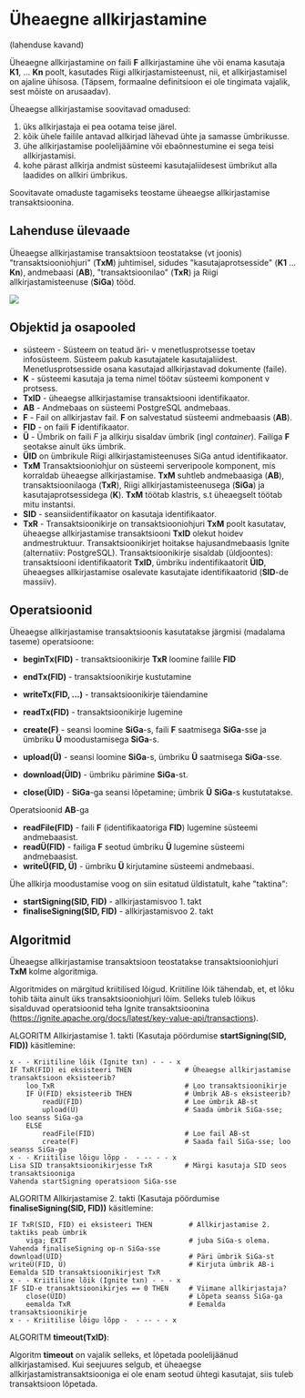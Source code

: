 # Üheaegne allkirjastamine

(lahenduse kavand)

Üheaegne allkirjastamine on faili **F** allkirjastamine ühe või enama kasutaja **K1**, ... **Kn** poolt, kasutades Riigi allkirjastamisteenust, nii, et allkirjastamisel on ajaline ühisosa. (Täpsem, formaalne definitsioon ei ole tingimata vajalik, sest mõiste on arusaadav).

Üheaegse allkirjastamise soovitavad omadused:

1. üks allkirjastaja ei pea ootama teise järel.
2. kõik ühele failile antavad allkirjad lähevad ühte ja samasse ümbrikusse.
3. ühe allkirjastamise poolelijäämine või ebaõnnestumine ei sega teisi allkirjastamisi.
4. kohe pärast allkirja andmist süsteemi kasutajaliidesest ümbrikut alla laadides on allkiri ümbrikus.  

Soovitavate omaduste tagamiseks teostame üheaegse allkirjastamise transaktsioonina.
  
## Lahenduse ülevaade

Üheaegse allkirjastamise transaktsioon teostatakse (vt joonis) "transaktsiooniohjuri" (**TxM**) juhtimisel, sidudes "kasutajaprotsesside" (**K1** ... **Kn**), andmebaasi (**AB**), "transaktsioonilao" (**TxR**) ja Riigi allkirjastamisteenuse (**SiGa**) tööd.

![](Joonis-01.png)

## Objektid ja osapooled

- süsteem - Süsteem on teatud äri- v menetlusprotsesse toetav infosüsteem. Süsteem pakub kasutajatele kasutajaliidest. Menetlusprotsesside osana kasutajad allkirjastavad dokumente (faile). 
- **K**    - süsteemi kasutaja ja tema nimel töötav süsteemi komponent v protsess.
- **TxID**    - üheaegse allkirjastamise transaktsiooni identifikaator.
- **AB**    - Andmebaas on süsteemi PostgreSQL andmebaas.
- **F**    - Fail on allkirjastav fail. **F** on salvestatud süsteemi andmebaasis (**AB**).
- **FID**    - on faili **F** identifikaator.
- **Ü** -    Ümbrik on faili *F* ja allkirju sisaldav ümbrik (ingl _container_). Failiga **F** seotakse ainult üks ümbrik.
- **ÜID**    on ümbrikule Riigi allkirjastamisteenuses SiGa antud identifikaator.
- **TxM**    Transaktsiooniohjur on süsteemi serveripoole komponent, mis korraldab üheaegse allkirjastamise. **TxM** suhtleb andmebaasiga (**AB**), transaktsioonilaoga (**TxR**), Riigi allkirjastamisteenusega (**SiGa**) ja kasutajaprotsessidega (**K**). **TxM** töötab klastris, s.t üheaegselt töötab mitu instantsi.
- **SID** -    seansiidentifikaator on kasutaja identifikaator.
- **TxR** -    Transaktsioonikirje on transaktsiooniohjuri **TxM** poolt kasutatav, üheaegse allkirjastamise transaktsiooni **TxID** olekut hoidev andmestruktuur. Transaktsioonikirjet hoitakse  hajusandmebaasis Ignite (alternatiiv: PostgreSQL). Transaktsioonikirje sisaldab (üldjoontes): transaktsiooni identifikaatorit **TxID**, ümbriku indentifikaatorit **ÜID**, üheaegses allkirjastamise osalevate kasutajate identifikaatorid (**SID**-de massiiv).

## Operatsioonid

Üheaegse allkirjastamise transaktsioonis kasutatakse järgmisi (madalama taseme) operatsioone:
- **beginTx(FID)** - transaktsioonikirje **TxR** loomine failile **FID** 
- **endTx(FID)** - transaktsioonikirje kustutamine
- **writeTx(FID, ...)** - transaktsioonikirje täiendamine
- **readTx(FID)** - transaktsioonikirje lugemine

- **create(F)** - seansi loomine **SiGa**-s, faili **F** saatmisega **SiGa**-sse ja ümbriku **Ü**
moodustamisega **SiGa**-s.
- **upload(Ü)** - seansi loomine **SiGa**-s, ümbriku **Ü** saatmisega **SiGa**-sse.
- **download(ÜID)** - ümbriku pärimine **SiGa**-st. 
- **close(ÜID)** - **SiGa**-ga seansi lõpetamine; ümbrik **Ü** **SiGa**-s kustutatakse.

Operatsioonid **AB**-ga
- **readFile(FID)** -    faili **F** (identifikaatoriga **FID**) lugemine süsteemi andmebaasist.
- **readÜ(FID)** - failiga **F** seotud ümbriku **Ü** lugemine süsteemi andmebaasist.
- **writeÜ(FID, Ü)** - ümbriku **Ü** kirjutamine süsteemi andmebaasi.

Ühe allkirja moodustamise voog on siin esitatud üldistatult, kahe "taktina":
- **startSigning(SID, FID)** - allkirjastamisvoo 1. takt
- **finaliseSigning(SID, FID)** - allkirjastamisvoo 2. takt

## Algoritmid

Üheaegse allkirjastamise transaktsioon teostatakse transaktsiooniohjuri **TxM** kolme algoritmiga.

Algoritmides on märgitud kriitilised lõigud. Kriitiline lõik tähendab, et, et lõku tohib täita ainult üks transaktsiooniohjuri lõim. Selleks tuleb lõikus sisalduvad operatsioonid teha Ignite transaktsioonina (https://ignite.apache.org/docs/latest/key-value-api/transactions). 

ALGORITM Allkirjastamise 1. takti (Kasutaja pöördumise **startSigning(SID, FID))** käsitlemine:

````
x - - Kriitiline lõik (Ignite txn) - - - x
IF TxR(FID) ei eksisteeri THEN             # Üheaegse allkirjastamise transaktsioon eksisteerib?
    loo TxR                                # Loo transaktsioonikirje
    IF Ü(FID) eksisteerib THEN             # Ümbrik AB-s eksisteerib?
        readÜ(FID)                         # Loe ümbrik AB-st
        upload(Ü)                          # Saada ümbrik SiGa-sse; loo seanss SiGa-ga
    ELSE
        readFile(FID)                      # Loe fail AB-st
        create(F)                          # Saada fail SiGa-sse; loo seanss SiGa-ga
x - - Kriitilise lõigu lõpp -  - -- - - x
Lisa SID transaktsioonikirjesse TxR        # Märgi kasutaja SID seos transaktsiooniga
Vahenda startSigning operatsioon SiGa-sse        
````

ALGORITM Allkirjastamise 2. takti (Kasutaja pöördumise **finaliseSigning(SID, FID))** käsitlemine:

````
IF TxR(SID, FID) ei eksisteeri THEN         # Allkirjastamise 2. taktiks peab ümbrik
    viga; EXIT                              # juba SiGa-s olema. 
Vahenda finaliseSigning op-n SiGa-sse
download(ÜID)                               # Päri ümbrik SiGa-st
writeÜ(FID, Ü)                              # Kirjuta ümbrik AB-i
Eemalda SID transaktsioonikirjest TxR
x - - Kriitiline lõik (Ignite txn) - - - x
IF SID-e transaktsioonikirjes == 0 THEN     # Viimane allkirjastaja?
    close(ÜID)                              # Lõpeta seanss SiGa-ga
    eemalda TxR                             # Eemalda transaktsioonikirje
x - - Kriitilise lõigu lõpp -  - -- - - x
````

ALGORITM **timeout(TxID)**:

Algoritm **timeout** on vajalik selleks, et lõpetada poolelijäänud allkirjastamised. Kui seejuures selgub, et üheaegse allkirjastamistransaktsiooniga ei ole enam seotud ühtegi kasutajat, siis tuleb transaktsioon lõpetada.

